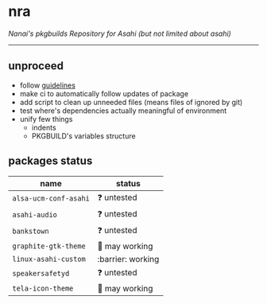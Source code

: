 # nra

*Nanai's pkgbuilds Repository for Asahi (but not limited about asahi)*

---

## unproceed

- follow [guidelines](https://wiki.archlinux.org/title/Category:Arch_package_guidelines)
- make ci to automatically follow updates of package
- add script to clean up unneeded files (means files of ignored by git)
- test where's dependencies actually meaningful of environment
- unify few things
  - indents
  - PKGBUILD's variables structure

## packages status

| name                  | status                 |
| --------------------- | ---------------------- |
| `alsa-ucm-conf-asahi` | :question: untested    |
| `asahi-audio`         | :question: untested    |
| `bankstown`           | :question: untested    |
| `graphite-gtk-theme`  | :thinking: may working |
| `linux-asahi-custom`  | :barrier:  working     |
| `speakersafetyd`      | :question: untested    |
| `tela-icon-theme`     | :thinking: may working |
